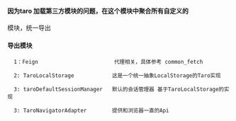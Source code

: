 
#### 因为taro 加载第三方模块的问题，在这个模块中聚合所有自定义的
模块，统一导出


#### 导出模块

      1：Feign                        代理相关，具体参考 common_fetch

      2: TaroLocalStorage            这是一个统一抽象LocalStorage的Taro实现

      3: taroDefaultSessionManager   默认的会话管理器 基于TaroLocalStorage的实现

      3: TaroNavigatorAdapter        提供和浏览器一直的Api